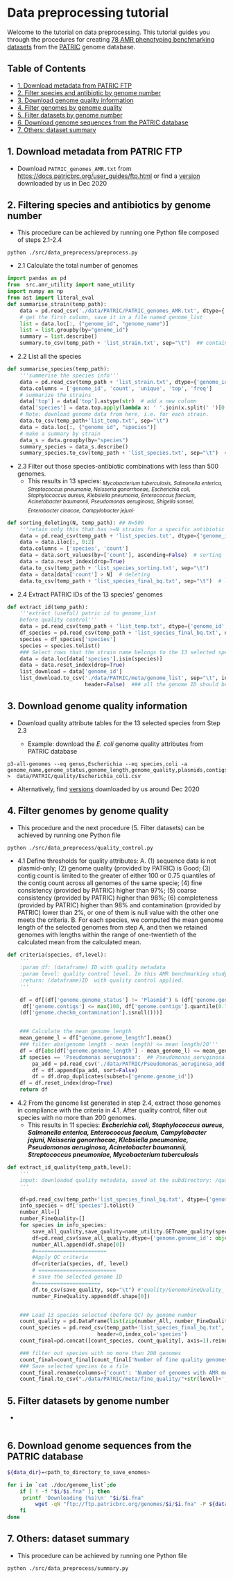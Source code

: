 # Data preprocessing tutorial
Welcome to the tutorial on data preprocessing. This tutorial guides you through the procedures for creating <a href="https://github.com/hzi-bifo/AMR_benchmarking/wiki/Dataset-overview">78 AMR phenotyping benchmarking datasets</a> from the <a href="https://www.bv-brc.org/">PATRIC</a> genome database.

## Table of Contents
- [1. Download metadata from PATRIC FTP](#1)
- [2. Filter species and antibiotic by genome number](#2)
- [3. Download genome quality information](#2)
- [4. Filter genomes by genome quality](#4)
- [5. Filter datasets by genome number](#5)
- [6. Download genome sequences from the PATRIC database](#6)
- [7. Others: dataset summary](#7)

## <a name="1"></a>1. Download metadata from PATRIC FTP
- Download `PATRIC_genomes_AMR.txt` from https://docs.patricbrc.org/user_guides/ftp.html or find a <a href="https://github.com/hzi-bifo/AMR_benchmarking/blob/main/data/PATRIC/PATRIC_genomes_AMR.txt">version</a> downloaded by us in Dec 2020

## <a name="2"></a>2. Filtering species and antibiotics by genome number
- This procedure can be achieved by running one Python file composed of steps 2.1-2.4
```console
python ./src/data_preprocess/preprocess.py
```
- 2.1 Calculate the total number of genomes 
```python
import pandas as pd
from  src.amr_utility import name_utility
import numpy as np
from ast import literal_eval
def summarise_strain(temp_path):    
    data = pd.read_csv('./data/PATRIC/PATRIC_genomes_AMR.txt', dtype={'genome_id': object}, sep="\t")
    # get the first column, save it in a file named genome_list
    list = data.loc[:, ("genome_id", "genome_name")]
    list = list.groupby(by="genome_id")
    summary = list.describe()
    summary.to_csv(temp_path + 'list_strain.txt', sep="\t")  ## contain 67836 genomes strains 
```
- 2.2  List all the species
```python
def summarise_species(temp_path):
    '''summerise the species info'''
    data = pd.read_csv(temp_path + 'list_strain.txt', dtype={'genome_id': object}, skiprows=2, sep="\t", header=0)
    data.columns = ['genome_id', 'count', 'unique', 'top', 'freq']
    # summarize the strains
    data['top'] = data['top'].astype(str)  # add a new column
    data['species'] = data.top.apply(lambda x: ' '.join(x.split(' ')[0:2]))
    # Note: download genome data from here, i.e. for each strain.
    data.to_csv(temp_path+'list_temp.txt', sep="\t")
    data = data.loc[:, ("genome_id", "species")]
    # make a summary by strain
    data_s = data.groupby(by="species")
    summary_species = data_s.describe()
    summary_species.to_csv(temp_path + 'list_species.txt', sep="\t")  # list of all species. Number: 99.
```
- 2.3 Filter out those species-antibiotic combinations with less than 500 genomes.
	- This results in 13 species:<sub> <em>Mycobacterium tuberculosis, Salmonella enterica, 
	Streptococcus pneumonia, Neisseria gonorrhoeae, Escherichia coli, Staphylococcus aureus, Klebsiella pneumonia, Enterococcus faecium, Acinetobacter baumannii, 		Pseudomonas aeruginosa, Shigella sonnei, Enterobacter cloacae, Campylobacter jejuni</em></sub>.
```python
def sorting_deleting(N, temp_path): ## N=500
    '''retain only this that has >=N strains for a specific antibiotic w.r.t. a species'''
    data = pd.read_csv(temp_path + 'list_species.txt', dtype={'genome_id': object}, skiprows=2, sep="\t", header=0)
    data = data.iloc[:, 0:2]
    data.columns = ['species', 'count']
    data = data.sort_values(by=['count'], ascending=False)  # sorting
    data = data.reset_index(drop=True)
    data.to_csv(temp_path + 'list_species_sorting.txt', sep="\t")
    data = data[data['count'] > N]  # deleting
    data.to_csv(temp_path + 'list_species_final_bq.txt', sep="\t")  # list of all species selected by 1st round.
  ```

 - 2.4  Extract PATRIC IDs of the 13 species' genomes
```python
def extract_id(temp_path):
    '''extract (useful) patric id to genome_list
    before quality control'''
    data = pd.read_csv(temp_path + 'list_temp.txt', dtype={'genome_id': object}, sep="\t")
    df_species = pd.read_csv(temp_path + 'list_species_final_bq.txt', dtype={'genome_id': object}, sep="\t", header=0)
    species = df_species['species']
    species = species.tolist()
    ### Select rows that the strain name belongs to the 13 selected species in the last step, i.e. step  2.3 
    data = data.loc[data['species'].isin(species)]
    data = data.reset_index(drop=True)
    list_download = data['genome_id']
    list_download.to_csv('./data/PATRIC/meta/genome_list', sep="\t", index=False,
                         header=False)  ### all the genome ID should be downloaded.
```

## <a name="3"></a>3. Download genome quality information
- Download quality attribute tables for the 13 selected species from Step 2.3

	- Example: download the <em>E. coli</em> genome quality attributes from PATRIC database
```console
p3-all-genomes --eq genus,Escherichia --eq species,coli -a genome_name,genome_status,genome_length,genome_quality,plasmids,contigs,fine_consistency,coarse_consistency,checkm_completeness,checkm_contamination >  data/PATRIC/quality/Escherichia_coli.csv
```
- Alternatively, find <a href="https://github.com/hzi-bifo/AMR_benchmarking/tree/main/data/PATRIC/quality">versions</a> downloaded by us around Dec 2020

## <a name="4"></a>4. Filter genomes by genome quality 

- This procedure and the next procedure (5. Filter datasets) can be achieved by running one Python file 
```console
python ./src/data_preprocess/quality_control.py
```

- 4.1  Define thresholds for quality attributes: A. (1) sequence data is not plasmid-only; (2) genome quality (provided by PATRIC) is Good; (3) contig count is limited to the greater of either 100 or 0.75 quantiles of the contig count across all genomes of the same specie; (4) fine consistency (provided by PATRIC) higher than 97%; (5) coarse consistency (provided by PATRIC) higher than 98%; (6) completeness (provided by PATRIC) higher than 98% and contamination (provided by PATRIC) lower than 2%, or one of them is null value with the other one meets the criteria. B. For each species, we computed the mean genome length of the selected genomes from step A, and then we retained genomes with lengths within the range of one-twentieth of the calculated mean from the calculated mean. 

```python
def criteria(species, df,level):
    '''
    :param df: (dataframe) ID with quality metadata
    :param level: quality control level. In this AMR benchmarking study, we apply the "loose" level. 
    :return: (dataframe)ID  with quality control applied.
    '''
 
    df = df[(df['genome.genome_status'] != 'Plasmid') & (df['genome.genome_quality'] == 'Good') & (
	 df['genome.contigs'] <= max(100, df['genome.contigs'].quantile(0.75))) & (df['genome.fine_consistency'] >= 97) & (df['genome.coarse_consistency'] >= 98)  & 	 	((df['genome.checkm_completeness'] >= 98)| (df['genome.checkm_completeness'].isnull())) & ((df['genome.checkm_contamination'] <= 2)|				 
	(df['genome.checkm_contamination'].isnull()))]


    ### Calculate the mean genome_length
    mean_genome_l = df["genome.genome_length"].mean()
    ### filter abs(genome length - mean length) <= mean length/20'''
    df = df[abs(df['genome.genome_length'] - mean_genome_l) <= mean_genome_l / 20]
    if species == 'Pseudomonas aeruginosa':  ## Pseudomonas_aeruginosa: add on the genomes from the Ariane Khaledi et al. EMBO molecular medicine 12.3 (2020) article.
        pa_add = pd.read_csv('./data/PATRIC/Pseudomonas_aeruginosa_add.txt', dtype={'genome.genome_id': object}, header=0)
        df = df.append(pa_add, sort=False)
        df = df.drop_duplicates(subset=['genome.genome_id'])
    df = df.reset_index(drop=True)
    return df
```
- 4.2 From the genome list generated in step 2.4, extract those genomes in compliance with the criteria in 4.1. After quality control, filter out species with no more than 200 genomes.
	- This results in 11 species: **<em>Escherichia coli, Staphylococcus aureus, Salmonella enterica, Enterococcus faecium, Campylobacter jejuni, Neisseria gonorrhoeae, Klebsiella pneumoniae, Pseudomonas aeruginosa, Acinetobacter baumannii,  Streptococcus pneumoniae, Mycobacterium tuberculosis </em>**
```python
def extract_id_quality(temp_path,level):
    '''
    input: downloaded quality metadata, saved at the subdirectory: /quality.
    '''

    df=pd.read_csv(temp_path+'list_species_final_bq.txt', dtype={'genome_id': object}, sep="\t", header=0)
    info_species = df['species'].tolist()
    number_All=[]
    number_FineQuality=[]
    for species in info_species:
        save_all_quality,save_quality=name_utility.GETname_quality(species,level)
        df=pd.read_csv(save_all_quality,dtype={'genome.genome_id': object, 'genome.genome_name': object}, sep="\t")
        number_All.append(df.shape[0])
        #=======================
        #Apply QC criteria
        df=criteria(species, df, level)
        # =========================
        # save the selected genome ID
        #=====================
        df.to_csv(save_quality, sep="\t") #'quality/GenomeFineQuality_' + str(species.replace(" ", "_")) + '.txt'
        number_FineQuality.append(df.shape[0])


    ### Load 13 species selected (before QC) by genome number
    count_quality = pd.DataFrame(list(zip(number_All, number_FineQuality)), index=info_species, columns=['Number of genomes','Number of fine quality genomes'])
    count_species = pd.read_csv(temp_path+'list_species_final_bq.txt', dtype={'genome_id': object}, sep="\t",
                             header=0,index_col='species')
    count_final=pd.concat([count_species, count_quality], axis=1).reindex(count_species.index) ## no selection in this command

    ### filter out species with no more than 200 genomes
    count_final=count_final[count_final['Number of fine quality genomes']>200]
    ### Save selected species to a file
    count_final.rename(columns={'count': 'Number of genomes with AMR metadata'}, inplace=True)
    count_final.to_csv("./data/PATRIC/meta/fine_quality/"+str(level)+'_list_species_final_quality.csv',sep="\t") ## species list with genome number
```

## <a name="5"></a>5. Filter datasets by genome number

-  

```python


```


## <a name="6"></a>6. Download genome sequences from the PATRIC database

```sh
${data_dir}=<path_to_directory_to_save_enomes>

for i in `cat ./doc/genome_list`;do
    if [ ! -f "$i/$i.fna" ]; then
	 printf 'Downloading (%s)\n' "$i/$i.fna"
         wget -qN "ftp://ftp.patricbrc.org/genomes/$i/$i.fna" -P ${data_dir}
    fi
done
```

## <a name="7"></a>7. Others: dataset summary
- This procedure can be achieved by running one Python file 
```console
python ./src/data_preprocess/summary.py
```
